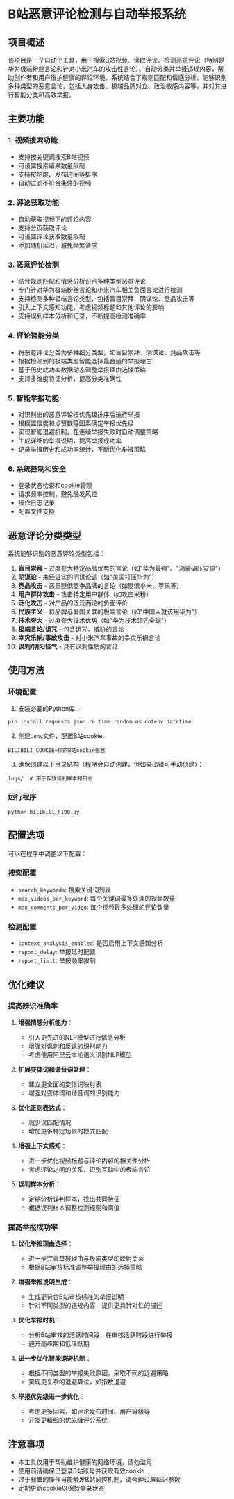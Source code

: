 # B站恶意评论检测与自动举报系统

## 项目概述

该项目是一个自动化工具，用于搜索B站视频、读取评论、检测恶意评论（特别是华为极端粉丝言论和针对小米汽车的攻击性言论）、自动分类并举报违规内容，帮助创作者和用户维护健康的评论环境。系统结合了规则匹配和情感分析，能够识别多种类型的恶意言论，包括人身攻击、极端品牌对立、政治敏感内容等，并对其进行智能分类和高效举报。

## 主要功能

### 1. 视频搜索功能
- 支持按关键词搜索B站视频
- 可设置搜索结果数量限制
- 支持按热度、发布时间等排序
- 自动过滤不符合条件的视频

### 2. 评论获取功能
- 自动获取视频下的评论内容
- 支持分页获取评论
- 可设置评论获取数量限制
- 添加随机延迟，避免频繁请求

### 3. 恶意评论检测
- 结合规则匹配和情感分析识别多种类型恶意评论
- 专门针对华为极端粉丝言论和小米汽车相关负面言论进行检测
- 支持检测多种极端言论类型，包括盲目崇拜、阴谋论、竞品攻击等
- 引入上下文感知功能，考虑视频标题和其他评论的影响
- 支持误判样本分析和记录，不断提高检测准确率

### 4. 评论智能分类
- 将恶意评论分类为多种细分类型，如盲目崇拜、阴谋论、竞品攻击等
- 根据检测到的极端类型智能选择最合适的举报理由
- 基于历史成功率数据动态调整举报理由选择策略
- 支持多维度特征分析，提高分类准确性

### 5. 智能举报功能
- 对识别出的恶意评论按优先级排序后进行举报
- 根据置信度和点赞数等因素确定举报优先级
- 实现智能退避机制，在连续举报失败时自动调整策略
- 生成详细的举报说明，提高举报成功率
- 记录举报历史和成功率统计，不断优化举报策略

### 6. 系统控制和安全
- 登录状态检查和cookie管理
- 请求频率控制，避免触发风控
- 操作日志记录
- 配置文件支持

## 恶意评论分类类型

系统能够识别的恶意评论类型包括：

1. **盲目崇拜** - 过度夸大特定品牌优势的言论（如"华为最强"、"鸿蒙碾压安卓"）
2. **阴谋论** - 未经证实的阴谋论调（如"美国打压华为"）
3. **竞品攻击** - 恶意贬低竞争品牌的言论（如贬低小米、苹果等）
4. **用户群体攻击** - 攻击特定用户群体（如攻击米粉）
5. **泛化攻击** - 对产品的泛泛而论的负面评价
6. **民族主义** - 将品牌与爱国关联的极端言论（如"中国人就该用华为"）
7. **技术夸大** - 过度夸大技术优势（如"华为技术领先全球"）
8. **极端言论/诅咒** - 包含诅咒、威胁的言论
9. **幸灾乐祸/事故攻击** - 对小米汽车事故的幸灾乐祸言论
10. **讽刺/阴阳怪气** - 具有讽刺性质的言论

## 使用方法

### 环境配置

1. 安装必要的Python库：
```bash
pip install requests json re time random os dotenv datetime
```

2. 创建`.env`文件，配置B站cookie:
```
BILIBILI_COOKIE=你的B站cookie信息
```

3. 确保创建以下目录结构（程序会自动创建，但如果出错可手动创建）：
```
logs/  # 用于存放误判样本和日志
```

### 运行程序

```bash
python bilibili_h190.py
```

## 配置选项

可以在程序中调整以下配置：

### 搜索配置
- `search_keywords`: 搜索关键词列表
- `max_videos_per_keyword`: 每个关键词最多处理的视频数量
- `max_comments_per_video`: 每个视频最多处理的评论数量

### 检测配置
- `context_analysis_enabled`: 是否启用上下文感知分析
- `report_delay`: 举报延时配置
- `report_limit`: 举报频率限制

## 优化建议

### 提高辨识准确率
1. **增强情感分析能力**：
   - 引入更先进的NLP模型进行情感分析
   - 增强对讽刺和反讽的识别能力
   - 考虑使用阿里云本地语义识别NLP模型

2. **扩展变体词和谐音词处理**：
   - 建立更全面的变体词映射表
   - 增强对变体词和谐音词的识别能力

3. **优化正则表达式**：
   - 减少误匹配情况
   - 增加更多特定场景的模式匹配

4. **增强上下文感知**：
   - 进一步优化视频标题与评论内容的相关性分析
   - 考虑评论之间的关系，识别互动中的极端言论

5. **误判样本分析**：
   - 定期分析误判样本，找出共同特征
   - 根据误判样本调整检测规则和阈值

### 提高举报成功率
1. **优化举报理由选择**：
   - 进一步完善举报理由与极端类型的映射关系
   - 根据B站审核标准调整举报理由的选择策略

2. **增强举报说明生成**：
   - 生成更符合B站审核标准的举报说明
   - 针对不同类型的违规内容，提供更具针对性的描述

3. **优化举报时机**：
   - 分析B站审核的活跃时间段，在审核活跃时段进行举报
   - 避开高峰期和低活跃期

4. **进一步优化智能退避机制**：
   - 根据不同类型的举报失败原因，采取不同的退避策略
   - 实现更复杂的退避算法，如指数退避

5. **举报优先级进一步优化**：
   - 考虑更多因素，如评论发布时间、用户等级等
   - 开发更精细的优先级评分系统

## 注意事项
- 本工具仅用于帮助维护健康的网络环境，请勿滥用
- 使用前请确保已登录B站账号并获取有效cookie
- 过于频繁的操作可能触发B站风控机制，请合理设置延迟参数
- 定期更新cookie以保持登录状态
